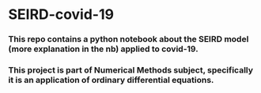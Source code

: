 # SEIRD-covid-19

### This repo contains a python notebook about the SEIRD model (more explanation in the nb) applied to covid-19.

### This project is part of Numerical Methods subject, specifically it is an application of ordinary differential equations.
